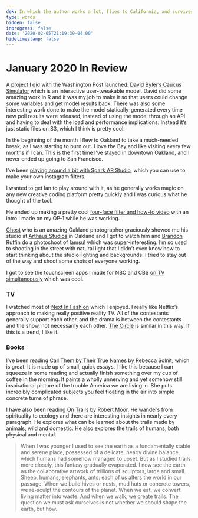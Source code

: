 ```yaml
---
dek: In which the author works a lot, flies to California, and survives the Iowa Caucuses
type: words
hidden: false
inprogress: false
date: '2020-02-05T21:19:39-04:00'
hidetimestamp: false
---
```


# January 2020 In Review

A project [I did](https://twitter.com/databyler/status/1215270810165960704) with the Washington Post launched: [David Byler’s Caucus Simulator](https://twitter.com/databyler/status/1215267551187558402) which is an interactive user-tweakable model. David did some amazing work in R and it was my job to make it so that users could change some variables and get model results back. There was also some interesting work done to make the model statically-generated every time new poll results were released, instead of using the model through an API and having to deal with the load and performance implications. Instead it’s just static files on S3, which I think is pretty cool.

In the beginning of the month I flew to Oakland to take a much-needed break, as I was starting to burn out. I love the Bay and like visiting every few months if I can. This is the first time I’ve stayed in downtown Oakland, and I never ended up going to San Francisco.

I’ve been [playing around a bit with Spark AR Studio](https://twitter.com/mrejfox/status/1211384341185646595), which you can use to make your own instagram filters.

I wanted to get Ian to play around with it, as he generally works magic on any new creative coding platform pretty quickly and I was curious what he thought of the tool.

He ended up making a pretty cool [four-face filter and how-to video](https://www.youtube.com/watch?v=lTA7_y-dZxY&feature=youtu.be) with an intro I made on my OP-1 while he was working.

[Ghost](https://www.instagram.com/54ghosts/?hl=en) who is an amazing Oakland photographer graciously showed me his studio at [Arthaus Studios](https://www.artthausstudios.com/) in Oakland and I got to watch him and [Brandon Ruffin](https://www.instagram.com/ruffdraft/?hl=en) do a photoshoot of [Iamsu!](https://www.instagram.com/p/B7m0ihsglw0/) which was super-interesting. I’m so used to shooting in the street with natural light that I didn’t even know how to start thinking about the studio lighting and backgrounds. I tried to stay out of the way and shoot some shots of everyone working.

I got to see the touchscreen apps I made for NBC and CBS [on TV simultaneously](https://twitter.com/mrejfox/status/1224820807010000901) which was cool.

### TV

I watched most of [Next In Fashion](https://en.wikipedia.org/wiki/Next_In_Fashion) which I enjoyed. I really like Netflix’s approach to making really positive reality TV. All of the contestants generally support each other, and the drama is between the contestants and the show, not necessarily each other. [The Circle](<https://en.wikipedia.org/wiki/The_Circle_(American_TV_series)>) is similar in this way. If this is a trend, I like it.

### Books

I’ve been reading [Call Them by Their True Names](https://www.goodreads.com/book/show/39688744-call-them-by-their-true-names) by Rebecca Solnit, which is great. It is made up of small, quick essays. I like this because I can squeeze in some reading and actually finish something over my cup of coffee in the morning. It paints a wholly unnerving and yet somehow still inspirational picture of the trouble America we are living in. She puts incredibly complicated subjects you feel floating in the air into simple concrete turns of phrase.

I have also been reading [On Trails](https://www.goodreads.com/notes/31038308-on-trails/9273959-ej-fox?ref=abp) by Robert Moor. He wanders from spirituality to ecology and there are interesting insights in nearly every paragraph. He explores what can be learned about the trails made by animals, wild and domestic. He also explores the trails of humans, both physical and mental.

> When I was younger I used to see the earth as a fundamentally stable and serene place, possessed of a delicate, nearly divine balance, which humans had somehow managed to upset. But as I studied trails more closely, this fantasy gradually evaporated. I now see the earth as the collaborative artwork of trillions of sculptors, large and small. Sheep, humans, elephants, ants: each of us alters the world in our passage. When we build hives or nests, mud huts or concrete towers, we re-sculpt the contours of the planet. When we eat, we convert living matter into waste. And when we walk, we create trails. The question we must ask ourselves is not whether we should shape the earth, but how.
